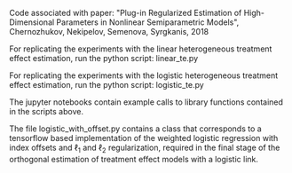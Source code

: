 Code associated with paper: "Plug-in Regularized Estimation of High-Dimensional Parameters in Nonlinear Semiparametric Models", Chernozhukov, Nekipelov, Semenova, Syrgkanis, 2018

For replicating the experiments with the linear heterogeneous treatment effect estimation, run the python script: linear_te.py

For replicating the experiments with the logistic heterogeneous treatment effect estimation, run the python script: logistic_te.py

The jupyter notebooks contain example calls to library functions contained in the scripts above.

The file logistic\_with\_offset.py contains a class that corresponds to a tensorflow based implementation of the weighted logistic regression with index offsets and $\ell_1$ and $\ell_2$ regularization, required in the final stage of the orthogonal estimation of treatment effect models with a logistic link.